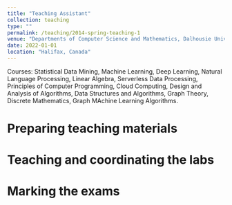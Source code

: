 ```yaml
---
title: "Teaching Assistant"
collection: teaching
type: ""
permalink: /teaching/2014-spring-teaching-1
venue: "Departments of Computer Science and Mathematics, Dalhousie University"
date: 2022-01-01
location: "Halifax, Canada"
---
```


Courses: Statistical Data Mining, Machine Learning, Deep Learning, Natural Language Processing, Linear Algebra, Serverless Data Processing, Principles of Computer Programming, Cloud Computing, Design and Analysis of Algorithms, Data Structures and Algorithms, Graph Theory, Discrete Mathematics, Graph MAchine Learning Algorithms. 

Preparing teaching materials
======

Teaching and coordinating the labs
======

Marking the exams
======
